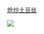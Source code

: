 <a href="/videos/厨师长教你：“炝炒土豆丝”_“酸辣土豆丝”_的家常做法，爽脆可口，先收藏起来.mp4" target="_blank">炝炒土豆丝</a>

<img src="https://cdn.perche.cc/14815b77a987a08a253482961ae36ac.png" />
